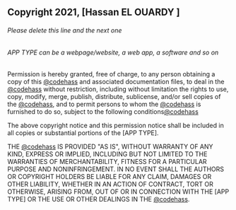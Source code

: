 ## Copyright 2021, [Hassan EL OUARDY ]

###### Please delete this line and the next one

###### APP TYPE can be a webpage/website, a web app, a software and so on

Permission is hereby granted, free of charge, to any person obtaining a copy of this [@codehass](https://github.com/codehass) and associated documentation files, to deal in the [@codehass](https://github.com/codehass) without restriction, including without limitation the rights to use, copy, modify, merge, publish, distribute, sublicense, and/or sell copies of the [@codehass](https://github.com/codehass), and to permit persons to whom the [@codehass](https://github.com/codehass) is furnished to do so, subject to the following conditions[@codehass](https://github.com/codehass)

The above copyright notice and this permission notice shall be included in all copies or substantial portions of the [APP TYPE].

THE [@codehass](https://github.com/codehass) IS PROVIDED "AS IS", WITHOUT WARRANTY OF ANY KIND, EXPRESS OR IMPLIED, INCLUDING BUT NOT LIMITED TO THE WARRANTIES OF MERCHANTABILITY, FITNESS FOR A PARTICULAR PURPOSE AND NONINFRINGEMENT. IN NO EVENT SHALL THE AUTHORS OR COPYRIGHT HOLDERS BE LIABLE FOR ANY CLAIM, DAMAGES OR OTHER LIABILITY, WHETHER IN AN ACTION OF CONTRACT, TORT OR OTHERWISE, ARISING FROM, OUT OF OR IN CONNECTION WITH THE [APP TYPE] OR THE USE OR OTHER DEALINGS IN THE [@codehass](https://github.com/codehass).